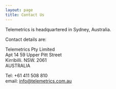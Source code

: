 ```yaml
---
layout: page
title: Contact Us
---
```


Telemetrics is headquartered in Sydney, Australia.

Contact details are:

Telemetrics Pty Limited  
Apt 14 59 Upper Pitt Street  
Kirribilli. NSW. 2061  
AUSTRALIA

Tel: +61 411 508 810  
email: info@telemetrics.com.au
